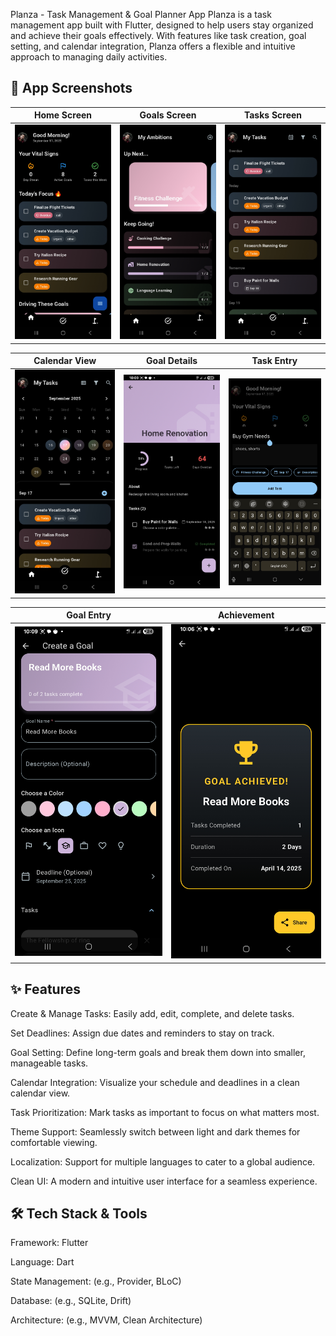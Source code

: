 Planza - Task Management & Goal Planner App
Planza is a task management app built with Flutter, designed to help users stay organized and achieve their goals effectively. With features like task creation, goal setting, and calendar integration, Planza offers a flexible and intuitive approach to managing daily activities.

## 📸 App Screenshots

| Home Screen | Goals Screen | Tasks Screen |
| :---: | :---: | :---: |
| <img src="https://github.com/Amir-Hzz79/planza/blob/release/screenshots/HomeScreen.jpg?raw=true" width="250"> | <img src="https://github.com/Amir-Hzz79/planza/blob/release/screenshots/GoalsScreen.jpg?raw=true" width="250"> | <img src="https://github.com/Amir-Hzz79/planza/blob/release/screenshots/TasksScreen.jpg?raw=true" width="250"> |

| Calendar View | Goal Details | Task Entry |
| :---: | :---: | :---: |
| <img src="https://github.com/Amir-Hzz79/planza/blob/release/screenshots/Calendar.jpg?raw=true" width="250"> | <img src="https://github.com/Amir-Hzz79/planza/blob/release/screenshots/GoalDetails.jpg?raw=true" width="250"> | <img src="https://github.com/Amir-Hzz79/planza/blob/release/screenshots/TaskEntry.jpg?raw=true" width="250"> |

| Goal Entry | Achievement |
| :---: | :---: |
| <img src="https://github.com/Amir-Hzz79/planza/blob/release/screenshots/GoalEntry.jpg?raw=true" width="250"> | <img src="https://github.com/Amir-Hzz79/planza/blob/release/screenshots/Achievement.jpg?raw=true" width="250"> |



## ✨ Features
Create & Manage Tasks: Easily add, edit, complete, and delete tasks.

Set Deadlines: Assign due dates and reminders to stay on track.

Goal Setting: Define long-term goals and break them down into smaller, manageable tasks.

Calendar Integration: Visualize your schedule and deadlines in a clean calendar view.

Task Prioritization: Mark tasks as important to focus on what matters most.

Theme Support: Seamlessly switch between light and dark themes for comfortable viewing.

Localization: Support for multiple languages to cater to a global audience.

Clean UI: A modern and intuitive user interface for a seamless experience.

## 🛠️ Tech Stack & Tools
Framework: Flutter

Language: Dart

State Management: (e.g., Provider, BLoC)

Database: (e.g., SQLite, Drift)

Architecture: (e.g., MVVM, Clean Architecture)
